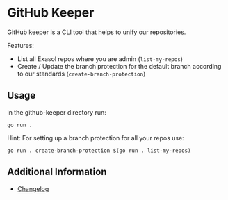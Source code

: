 # GitHub Keeper

GitHub keeper is a CLI tool that helps to unify our repositories.

Features:

* List all Exasol repos where you are admin (`list-my-repos`)
* Create / Update the branch protection for the default branch according to our standards (`create-branch-protection`)

## Usage

in the github-keeper directory run:

```shell
go run .
```

Hint: For setting up a branch protection for all your repos use:

```shell
go run . create-branch-protection $(go run . list-my-repos)
```

## Additional Information

* [Changelog](doc/changes/changelog.md)
